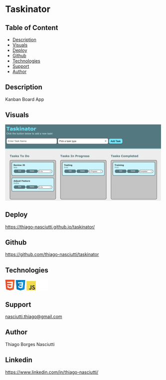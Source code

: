 # Taskinator

## Table of Content
 
 * [Description](#description)
 * [Visuals](#visuals)
 * [Deploy](#deploy)
 * [Github](#github)
 * [Technologies](#technologies)
 * [Support](#support)
 * [Author](#author)

## Description

Kanban Board App

## Visuals

<img width="500" src="./assets/images/screenshot.png">

## Deploy
https://thiago-nasciutti.github.io/taskinator/

## Github
https://github.com/thiago-nasciutti/taskinator

## Technologies
<img src="./assets/images/html.png" width="30">   <img src="./assets/images/css.png" width="30">   <img src="./assets/images/js-logo.png" width="30"> <img src="./assets/images/github.png" width="35">

## Support
nasciutti.thiago@gmail.com

## Author
Thiago Borges Nasciutti

## Linkedin
https://www.linkedin.com/in/thiago-nasciutti/
